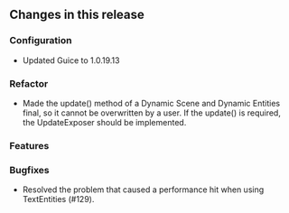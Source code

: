 ## Changes in this release

### Configuration
- Updated Guice to 1.0.19.13

### Refactor
- Made the update() method of a Dynamic Scene and Dynamic Entities final, so it cannot be
overwritten by a user. If the update() is required, the UpdateExposer should be implemented.

### Features

### Bugfixes
- Resolved the problem that caused a performance hit when using TextEntities (#129).
